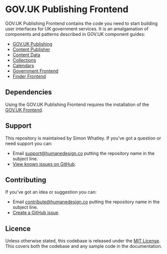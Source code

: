 # GOV.UK Publishing Frontend

GOV.UK Publishing Frontend contains the code you need to start building user interfaces for UK government services. It is an amalgamation of components and patterns described in GOV.UK component guides:

- [GOV.UK Publishing](https://components.publishing.service.gov.uk/)
- [Content Publisher](https://content-publisher.publishing.service.gov.uk/component-guide)
- [Content Data](https://content-data.publishing.service.gov.uk/component-guide)
- [Collections](https://govuk-collections.herokuapp.com/component-guide/)
- [Calendars](https://govuk-calendars.herokuapp.com/component-guide/)
- [Government Frontend](https://government-frontend.herokuapp.com/component-guide/)
- [Finder Frontend](https://finder-frontend.herokuapp.com/component-guide/)

## Dependencies
Using the GOV.UK Publishing Frontend requires the installation of the [GOV.UK Frontend](https://www.npmjs.com/package/govuk-frontend).

## Support
This repository is maintained by Simon Whatley. If you’ve got a question or need support you can:

* Email support@humanedesign.co putting the repository name in the subject line.
* [View known issues on GitHub](https://github.com/simonwhatley/govuk-publishing-frontend/issues).

## Contributing
If you’ve got an idea or suggestion you can:

* Email contribute@humanedesign.co putting the repository name in the subject line.
* [Create a GitHub issue](https://github.com/simonwhatley/govuk-publishing-frontend/issues).

## Licence
Unless otherwise stated, this codebase is released under the [MIT License](https://github.com/simonwhatley/govuk-publishing-frontend/blob/master/LICENSE). This covers both the codebase and any sample code in the documentation.

